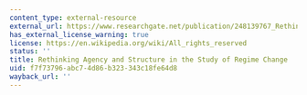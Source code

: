 ```yaml
---
content_type: external-resource
external_url: https://www.researchgate.net/publication/248139767_Rethinking_Agency_and_Structure_in_the_Study_of_Regime_Change
has_external_license_warning: true
license: https://en.wikipedia.org/wiki/All_rights_reserved
status: ''
title: Rethinking Agency and Structure in the Study of Regime Change
uid: f7f73796-abc7-4d86-b323-343c18fe64d8
wayback_url: ''
---
```

